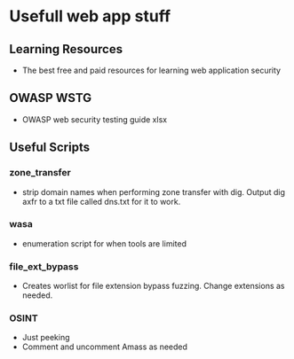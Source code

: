 # Usefull web app stuff

## Learning Resources
- The best free and paid resources for learning web application security

## OWASP WSTG
- OWASP web security testing guide xlsx

## Useful Scripts
### zone_transfer  
- strip domain names when performing zone transfer with dig. Output dig axfr to a txt file called dns.txt for it to work.

### wasa
- enumeration script for when tools are limited

### file_ext_bypass
- Creates worlist for file extension bypass fuzzing. Change extensions as needed.

### OSINT
- Just peeking
- Comment and uncomment Amass as needed

